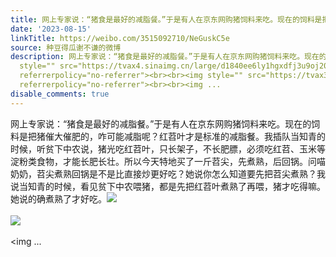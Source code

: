 ```yaml
---
title: 网上专家说：“猪食是最好的减脂餐。”于是有人在京东网购猪饲料来吃。现在的饲料是把猪催大催肥的，咋可能减脂呢？红苕叶才是标准的减脂餐。我插队当知青的时候...
date: '2023-08-15'
linkTitle: https://weibo.com/3515092710/NeGuskC5e
source: 种豆得瓜谢不谦的微博
description: 网上专家说：“猪食是最好的减脂餐。”于是有人在京东网购猪饲料来吃。现在的饲料是把猪催大催肥的，咋可能减脂呢？红苕叶才是标准的减脂餐。我插队当知青的时候，听贫下中农说，猪光吃红苕叶，只长架子，不长肥膘，必须吃红苕、玉米等淀粉类食物，才能长肥长壮。所以今天特地买了一斤苕尖，先煮熟，后回锅。问喵奶奶，苕尖煮熟回锅是不是比直接炒更好吃？她说你怎么知道要先把苕尖煮熟？我说当知青的时候，看见贫下中农喂猪，都是先把红苕叶煮熟了再喂，猪才吃得嘛。她说的确煮熟了才好吃。<img
  style="" src="https://tvax4.sinaimg.cn/large/d1840ee6ly1hgxdfj3u9oj20xw230ww4.jpg"
  referrerpolicy="no-referrer"><br><br><img style="" src="https://tvax3.sinaimg.cn/large/d1840ee6ly1hgxdfnpw5bj22bc334x6r.jpg"
  referrerpolicy="no-referrer"><br><br><img ...
disable_comments: true
---
```

网上专家说：“猪食是最好的减脂餐。”于是有人在京东网购猪饲料来吃。现在的饲料是把猪催大催肥的，咋可能减脂呢？红苕叶才是标准的减脂餐。我插队当知青的时候，听贫下中农说，猪光吃红苕叶，只长架子，不长肥膘，必须吃红苕、玉米等淀粉类食物，才能长肥长壮。所以今天特地买了一斤苕尖，先煮熟，后回锅。问喵奶奶，苕尖煮熟回锅是不是比直接炒更好吃？她说你怎么知道要先把苕尖煮熟？我说当知青的时候，看见贫下中农喂猪，都是先把红苕叶煮熟了再喂，猪才吃得嘛。她说的确煮熟了才好吃。<img style="" src="https://tvax4.sinaimg.cn/large/d1840ee6ly1hgxdfj3u9oj20xw230ww4.jpg" referrerpolicy="no-referrer"><br><br><img style="" src="https://tvax3.sinaimg.cn/large/d1840ee6ly1hgxdfnpw5bj22bc334x6r.jpg" referrerpolicy="no-referrer"><br><br><img ...